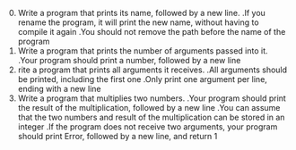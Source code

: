 0. Write a program that prints its name, followed by a new line.
.If you rename the program, it will print the new name, without having to compile it again
.You should not remove the path before the name of the program
1. Write a program that prints the number of arguments passed into it.
.Your program should print a number, followed by a new line
2. rite a program that prints all arguments it receives.
.All arguments should be printed, including the first one
.Only print one argument per line, ending with a new line
3. Write a program that multiplies two numbers.
.Your program should print the result of the multiplication, followed by a new line
.You can assume that the two numbers and result of the multiplication can be stored in an integer
.If the program does not receive two arguments, your program should print Error, followed by a new line, and return 1
